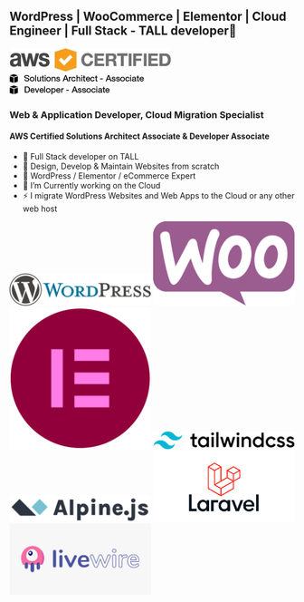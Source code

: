 
## WordPress | WooCommerce | Elementor | Cloud Engineer | Full Stack - TALL developer👋

![AWS Certified](images/AWS_Certified_Logo_SAA_294x230_Color.jpg)  
![Solutions Architect - Associate](images/AWS_Certified_Tag__SAA_294x230-Black.jpg)  
![Developer - Associate](images/AWS_Certified_Tag__DVA_294x230-Black.jpg)  
 
### Web & Application Developer, Cloud Migration Specialist
#### AWS Certified Solutions Architect Associate & Developer Associate 

- 🔭 Full Stack developer on TALL
- 🔭 Design, Develop & Maintain Websites from scratch
- 🌱 WordPress / Elementor / eCommerce Expert
- 🔭 I’m Currently working on the Cloud
- ⚡ I migrate WordPress Websites and Web Apps to the Cloud or any other web host

<img alt="WordPress" src="https://github.com/salmanjaveed/salmanjaveed/blob/master/images/wordpress.svg?raw=true" width="250" />
<img alt="WooCommerce" src="https://github.com/salmanjaveed/salmanjaveed/blob/master/images/woocommerce.svg?raw=true" width="250" />
<img alt="Elementor Page Builder" src="https://github.com/salmanjaveed/salmanjaveed/blob/master/images/elementor.svg?raw=true" width="250" />
<img alt="Tailwind CSS" src="https://github.com/salmanjaveed/salmanjaveed/blob/master/images/tailwind-css-wordmark.svg?raw=true" width="250" />
<img alt="Alpine.js" src="https://github.com/salmanjaveed/salmanjaveed/blob/master/images/alpine.svg?raw=true" width="250" />
<img alt="Laravel" src="https://github.com/salmanjaveed/salmanjaveed/blob/master/images/laravel.png?raw=true" width="250" />
<img alt="Laravel Livewire" src="https://github.com/salmanjaveed/salmanjaveed/blob/master/images/laravel-livewire.png?raw=true" width="250" />

<!--
**salmanjaveed/salmanjaveed** is a ✨ _special_ ✨ repository because its `README.md` (this file) appears on your GitHub profile.

Here are some ideas to get you started:

- 🔭 I’m Currently working on .
- 🌱 I’m currently learning React.js
- 👯 I’m looking to collaborate on ...
- 🤔 I’m looking for help with ...
- 💬 Ask me about ...
- 📫 How to reach me: ...
- 😄 Pronouns: ...
- ⚡ Fun fact: ...
-->
